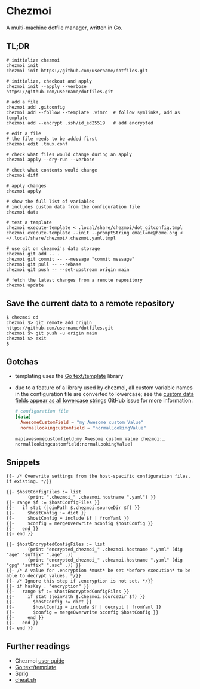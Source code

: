 # Chezmoi

A multi-machine dotfile manager, written in Go.

## TL;DR

```shell
# initialize chezmoi
chezmoi init
chezmoi init https://github.com/username/dotfiles.git

# initialize, checkout and apply
chezmoi init --apply --verbose https://github.com/username/dotfiles.git

# add a file
chezmoi add .gitconfig
chezmoi add --follow --template .vimrc  # follow symlinks, add as template
chezmoi add --encrypt .ssh/id_ed25519   # add encrypted

# edit a file
# the file needs to be added first
chezmoi edit .tmux.conf

# check what files would change during an apply
chezmoi apply --dry-run --verbose

# check what contents would change
chezmoi diff

# apply changes
chezmoi apply

# show the full list of variables
# includes custom data from the configuration file
chezmoi data

# test a template
chezmoi execute-template < .local/share/chezmoi/dot_gitconfig.tmpl
chezmoi execute-template --init --promptString email=me@home.org < ~/.local/share/chezmoi/.chezmoi.yaml.tmpl

# use git on chezmoi's data storage
chezmoi git add -- .
chezmoi git commit -- --message "commit message"
chezmoi git pull -- --rebase
chezmoi git push -- --set-upstream origin main

# fetch the latest changes from a remote repository
chezmoi update
```

## Save the current data to a remote repository

```shell
$ chezmoi cd
chezmoi $> git remote add origin https://github.com/username/dotfiles.git
chezmoi $> git push -u origin main
chezmoi $> exit
$
```

## Gotchas

- templating uses the [Go text/template] library
- due to a feature of a library used by chezmoi, all custom variable names in the configuration file are converted to lowercase; see the [custom data fields appear as all lowercase strings] GitHub issue for more information.

  ```toml
  # configuration file
  [data]
    AwesomeCustomField = "my Awesome custom Value"
    normallookingcustomfield = "normalLookingValue"
  ```

  ```plaintext
  map[awesomecustomfield:my Awesome custom Value chezmoi:… normallookingcustomfield:normalLookingValue]
  ```

## Snippets

```golang
{{- /* Overwrite settings from the host-specific configuration files, if existing. */}}

{{- $hostConfigFiles := list
        (print ".chezmoi_" .chezmoi.hostname ".yaml") }}
{{- range $f := $hostConfigFiles }}
{{-   if stat (joinPath $.chezmoi.sourceDir $f) }}
{{-     $hostConfig := dict }}
{{-     $hostConfig = include $f | fromYaml }}
{{-     $config = mergeOverwrite $config $hostConfig }}
{{-   end }}
{{- end }}

{{- $hostEncryptedConfigFiles := list
        (print "encrypted_chezmoi_" .chezmoi.hostname ".yaml" (dig "age" "suffix" ".age" .))
        (print "encrypted_chezmoi_" .chezmoi.hostname ".yaml" (dig "gpg" "suffix" ".asc" .)) }}
{{- /* A value for .encryption *must* be set *before execution* to be able to decrypt values. */}}
{{- /* Ignore this step if .encryption is not set. */}}
{{- if hasKey . "encryption" }}
{{-   range $f := $hostEncryptedConfigFiles }}
{{-     if stat (joinPath $.chezmoi.sourceDir $f) }}
{{-       $hostConfig := dict }}
{{-       $hostConfig = include $f | decrypt | fromYaml }}
{{-       $config = mergeOverwrite $config $hostConfig }}
{{-     end }}
{{-   end }}
{{- end }}
```

## Further readings

- Chezmoi [user guide]
- [Go text/template]
- [Sprig]
- [cheat.sh]

[user guide]: https://www.chezmoi.io/user-guide/setup/

[go text/template]: https://pkg.go.dev/text/template
[sprig]: https://masterminds.github.io/sprig/

[custom data fields appear as all lowercase strings]: https://github.com/twpayne/chezmoi/issues/463

[cheat.sh]: https://cheat.sh/chezmoi
